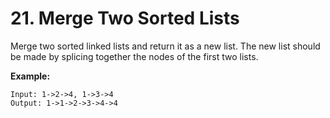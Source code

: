 # 21. Merge Two Sorted Lists

Merge two sorted linked lists and return it as a new list. The new list should be made by splicing together the nodes of the first two lists.

**Example:**  

    Input: 1->2->4, 1->3->4
    Output: 1->1->2->3->4->4
